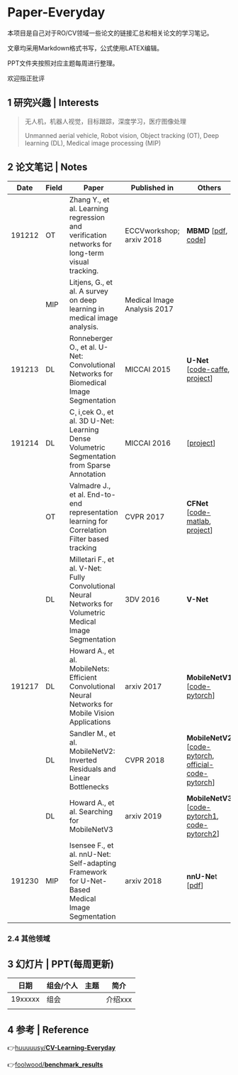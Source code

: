 

# Paper-Everyday

本项目是自己对于RO/CV领域一些论文的链接汇总和相关论文的学习笔记。

文章均采用Markdown格式书写，公式使用LATEX编辑。

PPT文件夹按照对应主题每周进行整理。

欢迎指正批评

## 1 研究兴趣 | Interests

> 无人机，机器人视觉，目标跟踪，深度学习，医疗图像处理
>
> Unmanned aerial vehicle, Robot vision, Object tracking (OT), Deep learning (DL), Medical image processing (MIP)

## 2 论文笔记 | Notes

| Date   | Field | Paper                                                        | Published in                | Others                                                       |
| ------ | ----- | ------------------------------------------------------------ | --------------------------- | ------------------------------------------------------------ |
| 191212 | OT    | Zhang Y., et al. Learning regression and verification networks for long-term visual tracking. | ECCVworkshop; arxiv 2018    | **MBMD** [[pdf](https://arxiv.org/pdf/1809.04320.pdf), [code](https://github.com/xiaobai1217/MBMD)] |
|        | MIP   | Litjens, G., et al. A survey on deep learning in medical image analysis. | Medical Image Analysis 2017 |                                                              |
| 191213 | DL    | Ronneberger O., et al. U-Net: Convolutional Networks for Biomedical Image Segmentation | MICCAI 2015                 | **U-Net** [[code-caffe](http://lmb.informatik.uni-freiburg.de/people/ronneber/u-net), [project](https://lmb.informatik.uni-freiburg.de/resources/opensource/unet.en.html)] |
| 191214 | DL    | C¸ i¸cek O., et al. 3D U-Net: Learning Dense Volumetric Segmentation from Sparse Annotation | MICCAI 2016                 | [[project](https://lmb.informatik.uni-freiburg.de/resources/opensource/unet.en.html)] |
|        | OT    | Valmadre J., et al. End-to-end representation learning for Correlation Filter based tracking | CVPR 2017                   | **CFNet** [[code-matlab](https://github.com/bertinetto/cfnet), [project](http://www.robots.ox.ac.uk/~luca/cfnet.html)] |
|        | DL    | Milletari F., et al. V-Net: Fully Convolutional Neural Networks for Volumetric Medical Image Segmentation | 3DV 2016                    | **V-Net**                                                    |
| 191217 | DL    | Howard A., et al. MobileNets: Efficient Convolutional Neural Networks for Mobile Vision Applications | arxiv 2017                  | **MobileNetV1** [[code-pytorch](https://github.com/marvis/pytorch-mobilenet)] |
|        | DL    | Sandler M., et al. MobileNetV2: Inverted Residuals and Linear Bottlenecks | CVPR 2018                   | **MobileNetV2** [[code-pytorch](https://github.com/tonylins/pytorch-mobilenet-v2), [official-code-pytorch](https://github.com/pytorch/vision/blob/bce17fddd4/torchvision/models/mobilenet.py)] |
|        | DL    | Howard A., et al. Searching for MobileNetV3                  | arxiv 2019                  | **MobileNetV3** [[code-pytorch1](https://github.com/kuan-wang/pytorch-mobilenet-v3), [code-pytorch2](https://github.com/xiaolai-sqlai/mobilenetv3)] |
| 191230 | MIP   | Isensee F., et al. nnU-Net: Self-adapting Framework for U-Net-Based Medical Image Segmentation | arxiv 2018                  | **nnU-Ne**t [[pdf](https://arxiv.org/pdf/1809.10486.pdf)]    |
### 2.4 其他领域

## 3 幻灯片 | PPT(每周更新)

|  日期   | 组会/个人 | 主题 |  简介   |
| :-----: | --------- | :--: | :-----: |
| 19xxxxx | 组会      |      | 介绍xxx |
|         |           |      |         |

## 4 参考 | Reference

👉[huuuuusy/**CV-Learning-Everyday**](https://github.com/huuuuusy/CV-Learning-Everyday)

👉[foolwood/**benchmark_results**](https://github.com/foolwood/benchmark_results)

